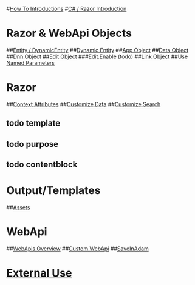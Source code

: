 #[How To Introductions](index.md)
#[C# / Razor Introduction](xref:HowTo.CSharp)

# Razor & WebApi Objects
##[Entity / DynamicEntity](xref:HowTo.DynamicCode.Entity)
##[Dynamic Entity](xref:HowTo.DynamicCode.DynamicEntity)
##[App Object](xref:HowTo.DynamicCode.App)
##[Data Object](xref:HowTo.DynamicCode.Data)
##[Dnn Object](xref:HowTo.DynamicCode.Dnn)
##[Edit Object](xref:HowTo.DynamicCode.Edit)
###Edit.Enable (todo)
##[Link Object](xref:HowTo.DynamicCode.Link)
##[Use Named Parameters](xref:HowTo.DynamicCode.NamedParameters)

# Razor
##[Context Attributes](xref:HowTo.Razor.ContextAttributes)
##[Customize Data](xref:HowTo.Razor.CustomizeData)
##[Customize Search](xref:HowTo.Razor.CustomizeSearch)
## todo template
## todo purpose
## todo contentblock

# Output/Templates
##[Assets](xref:HowTo.Output.Assets)

# WebApi
##[WebApis Overview](xref:HowTo.WebApis)
##[Custom WebApi](xref:HowTo.WebApi)
##[SaveInAdam](xref:HowTo.WebApi.SaveInAdam)

# [External Use](xref:HowTo.External)


